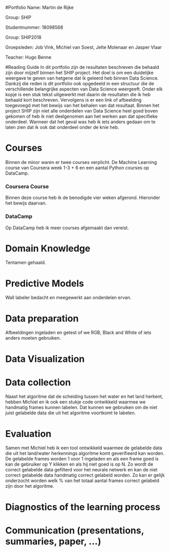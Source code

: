 #Portfolio
Name: Martin de Rijke

Group: SHIP

Studentnummer: 18098568

Group: SHIP2018

Groepsleden: Job Vink, Michiel van Soest, Jelte Molenaar en Jasper Vlaar

Teacher: Hugo Benne



#Reading Guide
In dit portfolio zijn de resultaten beschreven die behaald zijn door mijzelf binnen het SHIP project. 
Het doel is om een duidelijke weergave te geven van hetgene dat ik geleerd heb binnen Data Science. 
Dankzij die reden is dit portfolio ook opgedeeld in een structuur die de verschillende belangrijke aspecten van Data Science weergeeft. 
Onder elk kopje is een stuk tekst uitgewerkt met daarin de resultaten die ik heb behaald kort beschreven. 
Vervolgens is er een link of afbeelding toegevoegd met het bewijs van het behalen van dat resultaat. 
Binnen het project SHIP zijn niet alle onderdelen van Data Science heel goed boven gekomen of heb ik niet deelgenomen aan het werken aan dat specifieke onderdeel. 
Wanneer dat het geval was heb ik iets anders gedaan om te laten zien dat ik ook dat onderdeel onder de knie heb. 


# Courses
Binnen de minor waren er twee courses verplicht. De Machine Learning course van Coursera week 1-3 + 6 en een aantal Python courses op DataCamp. 

### Coursera Course
Binnen deze course heb ik de benodigde vier weken afgerond. Hieronder het bewijs daarvan.

### DataCamp
Op DataCamp heb ik meer courses afgemaakt dan vereist. 

# Domain Knowledge
Tentamen gehaald.

# Predictive Models
Wall labeler bedacht en meegewerkt aan onderdelen ervan.

# Data preparation
Afbeeldingen ingeladen en getest of we RGB, Black and White of iets anders moeten gebruiken.

# Data Visualization


# Data collection
Naast het algoritme dat de scheiding tussen het water en het land herkent, hebben Michiel en ik ook een stukje code ontwikkeld waarmee we handmatig frames kunnen labelen.
Dat kunnen we gebruiken om de niet juist gelabelde data die uit het algoritme voortkomt te labelen. 

# Evaluation
Samen met Michiel heb ik een tool ontwikkeld waarmee de gelabelde data die uit het land/water herkennings algoritme komt geverifieerd kan worden. De gelabelde frames worden 1 voor 1 ingeladen en als een frame goed is kan de gebruiker op Y klikken en als hij niet goed is op N. Zo wordt de correct gelabelde data gefilterd voor het neurale netwerk en kan de niet correct gelabelde data handmatig correct gelabeld worden. Zo kan er gelijk onderzocht worden welk % van het totaal aantal frames correct gelabeld zijn door het algoritme. 

 

# Diagnostics of the learning process
# Communication (presentations, summaries, paper, ...)